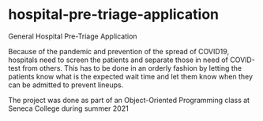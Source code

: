 # hospital-pre-triage-application
General Hospital Pre-Triage Application

Because of the pandemic and prevention of the spread of COVID19, hospitals need to screen the patients and separate those in need of COVID-test from others. This has to be done in an orderly fashion by letting the patients know what is the expected wait time and let them know when they can be admitted to prevent lineups.

The project was done as part of an Object-Oriented Programming class at Seneca College during summer 2021

